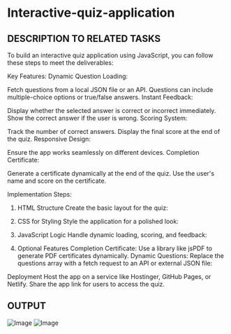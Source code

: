 # Interactive-quiz-application

## DESCRIPTION TO RELATED TASKS ##
To build an interactive quiz application using JavaScript, you can follow these steps to meet the deliverables:

Key Features:
Dynamic Question Loading:

Fetch questions from a local JSON file or an API.
Questions can include multiple-choice options or true/false answers.
Instant Feedback:

Display whether the selected answer is correct or incorrect immediately.
Show the correct answer if the user is wrong.
Scoring System:

Track the number of correct answers.
Display the final score at the end of the quiz.
Responsive Design:

Ensure the app works seamlessly on different devices.
Completion Certificate:

Generate a certificate dynamically at the end of the quiz.
Use the user's name and score on the certificate.

Implementation Steps:
1. HTML Structure
Create the basic layout for the quiz:

2. CSS for Styling
Style the application for a polished look:

3. JavaScript Logic
Handle dynamic loading, scoring, and feedback:

4. Optional Features
Completion Certificate: Use a library like jsPDF to generate PDF certificates dynamically.
Dynamic Questions: Replace the questions array with a fetch request to an API or external JSON file:

Deployment
Host the app on a service like Hostinger, GitHub Pages, or Netlify.
Share the app link for users to access the quiz.

## OUTPUT ##

![Image](https://github.com/user-attachments/assets/b8995881-15fa-4c11-b570-b7857a48247d)
![Image](https://github.com/user-attachments/assets/e7e1d927-6ab8-48dd-9898-0b34392b4e90)
